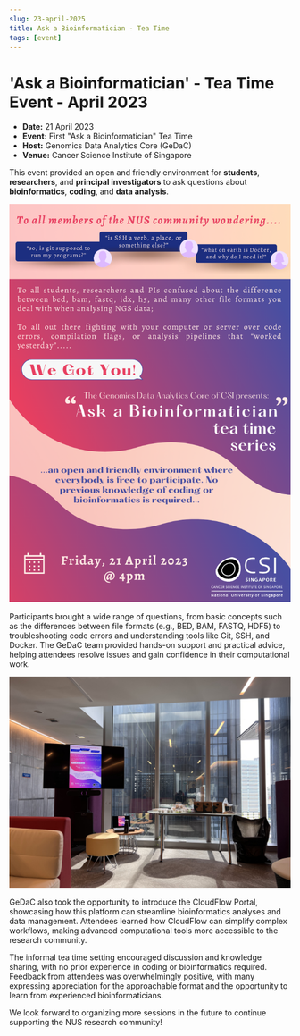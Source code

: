 ```yaml
---
slug: 23-april-2025  
title: Ask a Bioinformatician - Tea Time  
tags: [event]
---
```


# 'Ask a Bioinformatician' - Tea Time Event - April 2023

- **Date:** 21 April 2023  
- **Event:** First "Ask a Bioinformatician" Tea Time  
- **Host:** Genomics Data Analytics Core (GeDaC)  
- **Venue:** Cancer Science Institute of Singapore  

This event provided an open and friendly environment for **students**, **researchers**, and **principal investigators** to ask questions about **bioinformatics**, **coding**, and **data analysis**.

![Ask a Bioinformatician Tea Time Poster](./assets/2023-04-21-poster.png)

Participants brought a wide range of questions, from basic concepts such as the differences between file formats (e.g., BED, BAM, FASTQ, HDF5) to troubleshooting code errors and understanding tools like Git, SSH, and Docker. The GeDaC team provided hands-on support and practical advice, helping attendees resolve issues and gain confidence in their computational work.

![Ask a Bioinformatician Tea Time Venue](./assets/2023_teatime_venue.jpeg)

GeDaC also took the opportunity to introduce the CloudFlow Portal, showcasing how this platform can streamline bioinformatics analyses and data management. Attendees learned how CloudFlow can simplify complex workflows, making advanced computational tools more accessible to the research community.


The informal tea time setting encouraged discussion and knowledge sharing, with no prior experience in coding or bioinformatics required. Feedback from attendees was overwhelmingly positive, with many expressing appreciation for the approachable format and the opportunity to learn from experienced bioinformaticians.

We look forward to organizing more sessions in the future to continue supporting the NUS research community!
